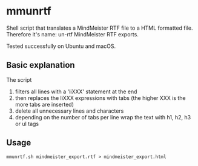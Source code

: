 # mmunrtf

Shell script that translates a MindMeister RTF file to a HTML formatted file.
Therefore it's name: un-rtf MindMeister RTF exports.

Tested successfully on Ubuntu and macOS.

## Basic explanation

The script
1. filters all lines with a 'liXXX' statement at the end
1. then replaces the liXXX expressions with tabs (the higher XXX is the more tabs are inserted)
1. delete all unnecessary lines and characters
1. depending on the number of tabs per line wrap the text with h1, h2, h3 or ul tags

## Usage

`mmunrtf.sh mindmeister_export.rtf > mindmeister_export.html`
